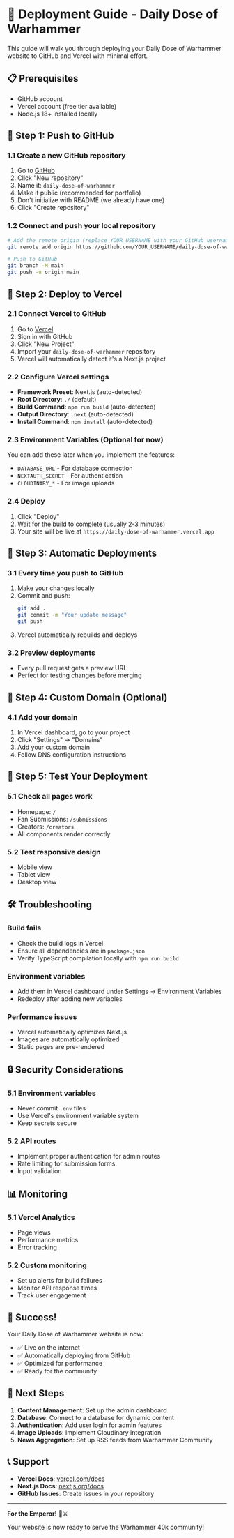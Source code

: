 # 🚀 Deployment Guide - Daily Dose of Warhammer

This guide will walk you through deploying your Daily Dose of Warhammer website to GitHub and Vercel with minimal effort.

## 📋 Prerequisites

- GitHub account
- Vercel account (free tier available)
- Node.js 18+ installed locally

## 🔧 Step 1: Push to GitHub

### 1.1 Create a new GitHub repository
1. Go to [GitHub](https://github.com)
2. Click "New repository"
3. Name it: `daily-dose-of-warhammer`
4. Make it public (recommended for portfolio)
5. Don't initialize with README (we already have one)
6. Click "Create repository"

### 1.2 Connect and push your local repository
```bash
# Add the remote origin (replace YOUR_USERNAME with your GitHub username)
git remote add origin https://github.com/YOUR_USERNAME/daily-dose-of-warhammer.git

# Push to GitHub
git branch -M main
git push -u origin main
```

## 🚀 Step 2: Deploy to Vercel

### 2.1 Connect Vercel to GitHub
1. Go to [Vercel](https://vercel.com)
2. Sign in with GitHub
3. Click "New Project"
4. Import your `daily-dose-of-warhammer` repository
5. Vercel will automatically detect it's a Next.js project

### 2.2 Configure Vercel settings
- **Framework Preset**: Next.js (auto-detected)
- **Root Directory**: `./` (default)
- **Build Command**: `npm run build` (auto-detected)
- **Output Directory**: `.next` (auto-detected)
- **Install Command**: `npm install` (auto-detected)

### 2.3 Environment Variables (Optional for now)
You can add these later when you implement the features:
- `DATABASE_URL` - For database connection
- `NEXTAUTH_SECRET` - For authentication
- `CLOUDINARY_*` - For image uploads

### 2.4 Deploy
1. Click "Deploy"
2. Wait for the build to complete (usually 2-3 minutes)
3. Your site will be live at `https://daily-dose-of-warhammer.vercel.app`

## 🔄 Step 3: Automatic Deployments

### 3.1 Every time you push to GitHub
1. Make your changes locally
2. Commit and push:
   ```bash
   git add .
   git commit -m "Your update message"
   git push
   ```
3. Vercel automatically rebuilds and deploys

### 3.2 Preview deployments
- Every pull request gets a preview URL
- Perfect for testing changes before merging

## 🎯 Step 4: Custom Domain (Optional)

### 4.1 Add your domain
1. In Vercel dashboard, go to your project
2. Click "Settings" → "Domains"
3. Add your custom domain
4. Follow DNS configuration instructions

## 📱 Step 5: Test Your Deployment

### 5.1 Check all pages work
- Homepage: `/`
- Fan Submissions: `/submissions`
- Creators: `/creators`
- All components render correctly

### 5.2 Test responsive design
- Mobile view
- Tablet view
- Desktop view

## 🛠️ Troubleshooting

### Build fails
- Check the build logs in Vercel
- Ensure all dependencies are in `package.json`
- Verify TypeScript compilation locally with `npm run build`

### Environment variables
- Add them in Vercel dashboard under Settings → Environment Variables
- Redeploy after adding new variables

### Performance issues
- Vercel automatically optimizes Next.js
- Images are automatically optimized
- Static pages are pre-rendered

## 🔒 Security Considerations

### 5.1 Environment variables
- Never commit `.env` files
- Use Vercel's environment variable system
- Keep secrets secure

### 5.2 API routes
- Implement proper authentication for admin routes
- Rate limiting for submission forms
- Input validation

## 📊 Monitoring

### 5.1 Vercel Analytics
- Page views
- Performance metrics
- Error tracking

### 5.2 Custom monitoring
- Set up alerts for build failures
- Monitor API response times
- Track user engagement

## 🎉 Success!

Your Daily Dose of Warhammer website is now:
- ✅ Live on the internet
- ✅ Automatically deploying from GitHub
- ✅ Optimized for performance
- ✅ Ready for the community

## 🔄 Next Steps

1. **Content Management**: Set up the admin dashboard
2. **Database**: Connect to a database for dynamic content
3. **Authentication**: Add user login for admin features
4. **Image Uploads**: Implement Cloudinary integration
5. **News Aggregation**: Set up RSS feeds from Warhammer Community

## 📞 Support

- **Vercel Docs**: [vercel.com/docs](https://vercel.com/docs)
- **Next.js Docs**: [nextjs.org/docs](https://nextjs.org/docs)
- **GitHub Issues**: Create issues in your repository

---

**For the Emperor!** 🚀⚔️

Your website is now ready to serve the Warhammer 40k community!
